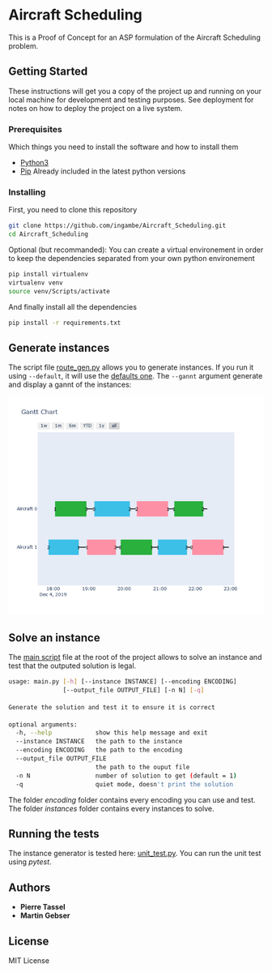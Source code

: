 # Aircraft Scheduling

This is a Proof of Concept for an ASP formulation of the Aircraft Scheduling problem.

## Getting Started

These instructions will get you a copy of the project up and running on
your local machine for development and testing purposes. See deployment
for notes on how to deploy the project on a live system.

### Prerequisites

Which things you need to install the software and how to install them


* [Python3](https://www.python.org/downloads/)
* [Pip](https://pip.pypa.io/en/stable/installing/)          Already included in the latest python versions

### Installing

First, you need to clone this repository

```bash
git clone https://github.com/ingambe/Aircraft_Scheduling.git
cd Aircraft_Scheduling
```

Optional (but recommanded):
You can create a virtual environement in order to keep the dependencies separated from your own python environement

```bash
pip install virtualenv
virtualenv venv
source venv/Scripts/activate
```

And finally install all the dependencies

```bash
pip install -r requirements.txt
```

## Generate instances

The script file [route_gen.py](https://github.com/ingambe/Aircraft_Scheduling/blob/master/instance_generator/route_gen.py) allows you to generate instances.
If you run it using `--default`, it will use the [defaults one](https://github.com/ingambe/Aircraft_Scheduling/blob/master/instance_generator/default_parameters.py).
The `--gannt` argument generate and display a gannt of the instances:
<p align="center"> 
<img src="gannt.png" alt="example of generated gannt">
</p>

## Solve an instance

The [main script](https://github.com/ingambe/Aircraft_Scheduling/blob/master/main.py) file at the root of the project allows to solve an instance and test that the outputed solution is legal.

```bash
usage: main.py [-h] [--instance INSTANCE] [--encoding ENCODING]
               [--output_file OUTPUT_FILE] [-n N] [-q]

Generate the solution and test it to ensure it is correct

optional arguments:
  -h, --help            show this help message and exit
  --instance INSTANCE   the path to the instance
  --encoding ENCODING   the path to the encoding
  --output_file OUTPUT_FILE
                        the path to the ouput file
  -n N                  number of solution to get (default = 1)
  -q                    quiet mode, doesn't print the solution
```

The folder *encoding* folder contains every encoding you can use and test.
The folder *instances* folder contains every instances to solve.

## Running the tests

The instance generator is tested here: [unit_test.py](https://github.com/ingambe/Aircraft_Scheduling/blob/master/instance_generator/test/unit_test.py).
You can run the unit test using *pytest*.

## Authors

-  **Pierre Tassel**
-  **Martin Gebser**

## License

MIT License

